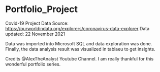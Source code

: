 # Portfolio_Project
Covid-19 Project
Data Source: https://ourworldindata.org/explorers/coronavirus-data-explorer
Data updated: 22 November 2021

Data was imported into Microsoft SQL and data exploration was done. Finally, the data analysis result was visualized in tablaeu to get insights.



Credits @AlexTheAnalyst Youtube Channel.
I am really thankful for this wonderful portfolio series.
